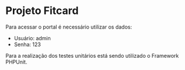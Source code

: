 # Projeto Fitcard

Para acessar o portal é necessário utilizar os dados:
  - Usuário: admin
  - Senha: 123
  
Para a realização dos testes unitários está sendo utilizado o Framework PHPUnit.
